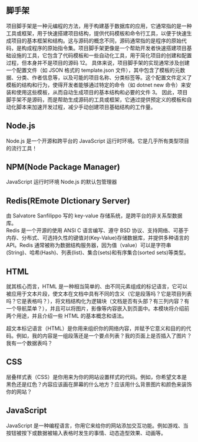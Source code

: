 ## 脚手架

项目脚手架是一种元编程的方法，用于构建基于数据库的应用，它通常指的是一种工具或框架，用于快速搭建项目结构，提供代码模板和命令行工具，以便于快速生成项目的基本框架和结构。这与源码的概念不同，源码通常指的是程序的原始代码，是构成程序的原始指令集。项目脚手架更像是一个帮助开发者快速搭建项目基础设施的工具，它包含了代码模板和一些自动化工具，用于简化项目的创建和配置过程，但本身并不是项目的源码 ‌12。
具体来说，项目脚手架的实现通常涉及创建一个配置文件（如 JSON 格式的 template.json 文件），其中包含了模板的元数据、分类、作者信息等，以及可能的项目名称、分类标签等。这个配置文件定义了模板的结构和行为，使得开发者能够通过特定的命令（如 dotnet new 命令）来安装和使用这些模板，从而自动生成项目的基本结构和必要的文件 ‌3。
因此，项目脚手架不是源码，而是帮助生成源码的工具或框架，它通过提供预定义的模板和自动化脚本来加速开发过程，减少手动创建项目基础结构的工作量。

## Node.js

Node.js 是一个开源和跨平台的 JavaScript 运行时环境。它是几乎所有类型项目的流行工具！

## NPM(Node Package Manager)

JavaScript 运行时环境 Node.js 的默认包管理器

## Redis(REmote DIctionary Server)

由 Salvatore Sanfilippo 写的 key-value 存储系统，是跨平台的非关系型数据库。  
Redis 是一个开源的使用 ANSI C 语言编写、遵守 BSD 协议、支持网络、可基于内存、分布式、可选持久性的键值对(Key-Value)存储数据库，并提供多种语言的 API。Redis 通常被称为数据结构服务器，因为值（value）可以是字符串(String)、哈希(Hash)、列表(list)、集合(sets)和有序集合(sorted sets)等类型。

## HTML

就其核心而言，HTML 是一种相当简单的、由不同元素组成的标记语言，它可以被应用于文本片段，使文本在文档中具有不同的含义（它是段落吗？它是项目列表吗？它是表格吗？），将文档结构化为逻辑块（文档是否有头部？有三列内容？有一个导航菜单？），并且可以将图片，影像等内容嵌入到页面中。本模块将介绍前两个用途，并且介绍一些 HTML 的基本概念和语法。

超文本标记语言（HTML）是你用来组织你的网络内容，并赋予它意义和目的的代码。例如，我的内容是一组段落还是一个要点列表？我的页面上是否插入了图片？我有一个数据表吗？

## CSS

层叠样式表（CSS）是你用来为你的网站设置样式的代码。例如，你希望文本是黑色还是红色？内容应该画在屏幕的什么地方？应该用什么背景图片和颜色来装饰你的网站？

## JavaScript

JavaScript 是一种编程语言，你用它来给你的网站添加交互功能。例如游戏、当按钮被按下或数据被输入表格时发生的事情、动态造型效果、动画等。

